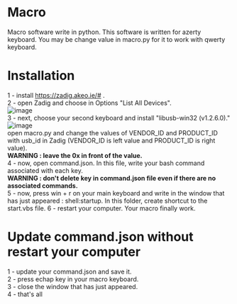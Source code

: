 # Macro
Macro software write in python.
This software is written for azerty keyboard. You may be change value in macro.py for it to work with qwerty keyboard.

# Installation
  1 - install https://zadig.akeo.ie/# .<br/>
  2 - open Zadig and choose in Options "List All Devices".<br/>
  ![image](https://user-images.githubusercontent.com/98080123/213912263-a24a3f4e-2348-4a99-a967-41f7992877a2.png)<br/>
  3 - next, choose your second keyboard and install "libusb-win32 (v1.2.6.0)." <br/>
  ![image](https://user-images.githubusercontent.com/98080123/213912540-12dc7482-86fe-4c2c-aab3-dabac67ac7ae.png)<br/>
  open macro.py and change the values of VENDOR_ID and PRODUCT_ID with usb_id in Zadig (VENDOR_ID is left value and PRODUCT_ID is right value).<br/>
  <b>WARNING : leave the 0x in front of the value.</b><br/>
  4 - now, open command.json. In this file, write your bash command associated with each key.<br/>
  <b>WARNING : don't delete key in command.json file even if there are no associated commands.</b><br/>
  5 - now, press win + r on your main keyboard and write in the window that has just appeared : shell:startup. In this folder, create shortcut to the start.vbs file.
  6 - restart your computer. Your macro finally work.
  
# Update command.json without restart your computer
  1 - update your command.json and save it.<br/>
  2 - press echap key in your macro keyboard.<br/>
  3 - close the window that has just appeared.<br/>
  4 - that's all<br/>
